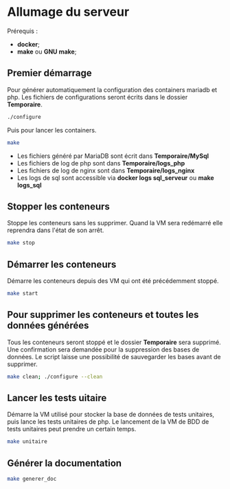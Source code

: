 # Allumage du serveur

Prérequis :
* **docker**;
* **make** ou **GNU make**;

## Premier démarrage

Pour générer automatiquement la configuration des containers mariadb et
php. Les fichiers de configurations seront écrits dans le dossier
**Temporaire**.

```sh
./configure
```

Puis pour lancer les containers.

```sh
make
```
* Les fichiers généré par MariaDB sont écrit dans **Temporaire/MySql**
* Les fichiers de log de php sont dans **Temporaire/logs_php**
* Les fichiers de log de nginx sont dans **Temporaire/logs_nginx**
* Les logs de sql sont accessible via **docker logs sql_serveur** ou
  **make logs_sql**

## Stopper les conteneurs

Stoppe les conteneurs sans les supprimer. Quand la VM sera redémarré elle
reprendra dans l'état de son arrêt.

```sh
make stop
```

## Démarrer les conteneurs

Démarre les conteneurs depuis des VM qui ont été précédemment stoppé.

```sh
make start
```

## Pour supprimer les conteneurs et toutes les données générées

Tous les conteneurs seront stoppé et le dossier **Temporaire** sera
supprimé. Une confirmation sera demandée pour la suppression des bases de
données. Le script laisse une possibilité de sauvegarder les bases avant
de supprimer.

```sh
make clean; ./configure --clean
```

## Lancer les tests uitaire

Démarre la VM utilisé pour stocker la base de données de tests unitaires,
puis lance les tests unitaires de php. Le lancement de la VM de BDD de
tests unitaires peut prendre un certain temps.

```sh
make unitaire
```

## Générer la documentation

```sh
make generer_doc
```
